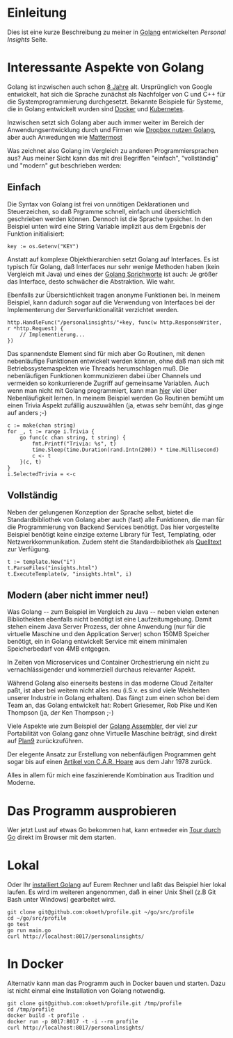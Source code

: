 # Einleitung 

Dies ist eine kurze Beschreibung zu meiner in [Golang](http://golang.org) entwickelten
*Personal Insights* Seite.


# Interessante Aspekte von Golang

Golang ist inzwischen auch schon [8 Jahre](https://blog.golang.org/8years) alt. Ursprünglich 
von Google entwickelt, hat sich die Sprache zunächst als Nachfolger von C und C++ für die 
Systemprogrammierung durchgesetzt. Bekannte Beispiele für Systeme, die in Golang entwickelt 
wurden sind [Docker](http://www.docker.com) und [Kubernetes](http://kubernetes.io).

Inzwischen setzt sich Golang aber auch immer weiter im Bereich der Anwendungsentwicklung durch
und Firmen wie [Dropbox nutzen Golang](https://www.youtube.com/watch?v=5doOcaMXx08), aber auch 
Anwedungen wie [Mattermost](https://github.com/mattermost/mattermost-server)

Was zeichnet also Golang im Vergleich zu anderen Programmiersprachen aus? Aus meiner Sicht kann 
das mit drei Begriffen "einfach", "vollständig" und "modern" gut beschrieben werden:


## Einfach
Die Syntax von Golang ist frei von unnötigen Deklarationen und Steuerzeichen, so daß Prgramme
schnell, einfach und übersichtlich geschrieben werden können. Dennoch ist die Sprache typsicher.
In den Beispiel unten wird eine String Variable implizit aus dem Ergebnis der Funktion
initialisiert:
```
key := os.Getenv("KEY")
```

Anstatt auf komplexe Objekthierarchien setzt Golang auf Interfaces. Es ist typisch für
Golang, daß Interfaces nur sehr wenige Methoden haben (kein Vergleich mit Java) und eines
der [Golang Sprichworte](http://go-proverbs.github.io/) ist auch: Je größer das Interface, 
desto schwächer die Abstraktion. Wie wahr.

Ebenfalls zur Übersichtlichkeit tragen anonyme Funktionen bei. In meinem Beispiel, kann dadurch
sogar auf die Verwendung von Interfaces bei der Implementerung der Serverfunktionalität
verzichtet werden.
```
http.HandleFunc("/personalinsights/"+key, func(w http.ResponseWriter, r *http.Request) {
    // Implementierung...
})
```

Das spannendste Element sind für mich aber Go Routinen, mit denen nebenläufige Funktionen
entwickelt werden können, ohne daß man sich mit Betriebssystemaspekten wie Threads
herumschlagen muß. Die nebenläufigen Funktionen kommunizieren dabei über Channels und
vermeiden so konkurrierende Zugriff auf gemeinsame Variablen.
Auch wenn man nicht mit Golang programmiert, kann man [hier](https://blog.golang.org/concurrency-is-not-parallelism) 
viel über Nebenläufigkeit lernen.
In meinem Beispiel werden Go Routinen bemüht um einen Trivia
Aspekt zufällig auszuwählen (ja, etwas sehr bemüht, das ginge auf anders ;-)
```
c := make(chan string)
for _, t := range i.Trivia {
	go func(c chan string, t string) {
		fmt.Printf("Trivia: %s", t)
		time.Sleep(time.Duration(rand.Intn(200)) * time.Millisecond)
		c <- t
	}(c, t)
}
i.SelectedTrivia = <-c
```


## Vollständig
Neben der gelungenen Konzeption der Sprache selbst, bietet die Standardbibliothek von
Golang aber auch (fast) alle Funktionen, die man für die Programmierung von Backend
Services benötigt. Das hier vorgestellte Beispiel benötigt keine einzige externe
Library für Test, Templating, oder Netzwerkkommunikation.
Zudem steht die Standardbibliothek als [Quelltext](https://github.com/golang/go) 
zur Verfügung.
```
t := template.New("i")
t.ParseFiles("insights.html")
t.ExecuteTemplate(w, "insights.html", i)
```


## Modern (aber nicht immer neu!)
Was Golang -- zum Beispiel im Vergleich zu Java -- neben vielen extenen Bibliothekten 
ebenfalls nicht benötigt ist eine Laufzeitumgebung. Damit stehen einem Java Server 
Prozess, der ohne Anwendung (nur für die virtuelle Maschine und den Application Server)
schon 150MB Speicher benötigt, ein in Golang entwickelt Service mit einem minimalen 
Speicherbedarf von 4MB entgegen.

In Zeiten von Microservices und Container Orchestrierung ein nicht zu vernachlässigender
und kommerziell durchaus relevanter Aspekt. 

Während Golang also einerseits bestens in das moderne Cloud Zeitalter paßt, ist aber bei weitem nicht 
alles neu (i.S.v. es sind viele Weisheiten unserer Industrie in Golang erhalten). Das fängt zum einen
schon bei dem Team an, das Golang entwickelt hat: Robert Griesemer, Rob Pike und Ken Thompson (ja, *der* 
Ken Thompson ;-)

Viele Aspekte wie zum Beispiel der [Golang Assembler](https://golang.org/doc/asm), der viel zur 
Portabilität von Golang ganz ohne Virtuelle Maschine beiträgt, sind direkt auf 
[Plan9](https://en.wikipedia.org/wiki/Plan_9_from_Bell_Labs) zurückzuführen.

Der elegente Ansatz zur Erstellung von nebenfäufigen Programmen geht sogar bis auf einen 
[Artikel von C.A.R. Hoare](http://spinroot.com/courses/summer/Papers/hoare_1978.pdf) aus dem Jahr 
1978 zurück.

Alles in allem für mich eine faszinierende Kombination aus Tradition und Moderne.


# Das Programm ausprobieren

Wer jetzt Lust auf etwas Go bekommen hat, kann entweder ein [Tour durch Go](https://tour.golang.org/welcome/1) 
direkt im Browser mit dem starten.


# Lokal
Oder Ihr [installiert Golang](https://golang.org/dl/) auf Eurem Rechner und laßt das Beispiel hier lokal laufen.
Es wird im weiteren angenommen, daß in einer Unix Shell (z.B Git Bash unter Windows) gearbeitet wird.
```
git clone git@github.com:okoeth/profile.git ~/go/src/profile
cd ~/go/src/profile
go test 
go run main.go
curl http://localhost:8017/personalinsights/
```


# In Docker
Alternativ kann man das Programm auch in Docker bauen und starten. Dazu ist nicht einmal eine Installation von
Golang notwendig.
```
git clone git@github.com:okoeth/profile.git /tmp/profile
cd /tmp/profile
docker build -t profile .
docker run -p 8017:8017 -t -i --rm profile
curl http://localhost:8017/personalinsights/
```
